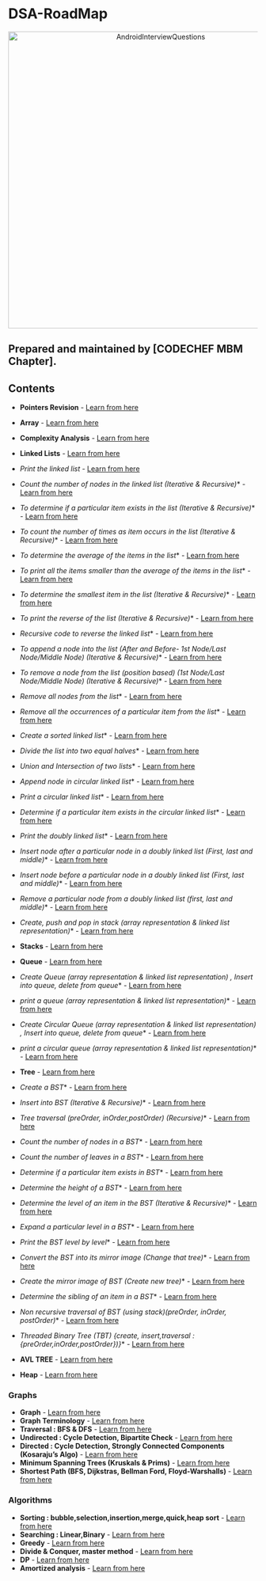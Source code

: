 # DSA-RoadMap
<p align="center">
<img alt="AndroidInterviewQuestions" src="https://user-images.githubusercontent.com/64575592/100383106-d5ed3700-3042-11eb-9a1e-69eadf2917a0.jpg" height="600">
</p>

## Prepared and maintained by [CODECHEF MBM Chapter].
## Contents
* **Pointers Revision** - [Learn from here](https://www.youtube.com/playlist?list=PLhb7SOmGNUc4EBVjd7x5TiEyOKXt71whE)
* **Array** - [Learn from here ](https://www.geeksforgeeks.org/array-data-structure/ )
* **Complexity Analysis** - [Learn from here](https://www.youtube.com/playlist?list=PL2_aWCzGMAwI9HK8YPVBjElbLbI3ufctn)
* **Linked Lists** - [Learn from here](https://www.youtube.com/playlist?list=PLCvBE7NDS5Bli-yIH6lD353r9zHxvazr1)

* *Print the linked list* - [Learn from here]()
* *Count the number of nodes in the linked list (Iterative & Recursive)** - [Learn from here]()
* *To determine if a particular item exists in the list (Iterative & Recursive)** - [Learn from here]()
* *To count the number of times as item occurs in the list (Iterative & Recursive)** - [Learn from here]()
* *To determine the average of the items in the list** - [Learn from here]()
* *To print all the items smaller than the average of the items in the list** - [Learn from here]()
* *To determine the smallest item in the list (Iterative & Recursive)** - [Learn from here]()
* *To print the reverse of the list (Iterative & Recursive)** - [Learn from here]()
* *Recursive code to reverse the linked list** - [Learn from here]()
* *To append  a node into the list (After and Before- 1st Node/Last Node/Middle Node) (Iterative & Recursive)** - [Learn from here]()
* *To remove a node from the list (position based) (1st Node/Last Node/Middle Node) (Iterative & Recursive)** - [Learn from here]()
* *Remove all nodes from the list** - [Learn from here]()
* *Remove all the occurrences of a particular item from the list** - [Learn from here]()
* *Create a sorted linked list** - [Learn from here]()
* *Divide the list into two equal halves** - [Learn from here]()
* *Union and Intersection of two lists** - [Learn from here]()
* *Append node in circular linked list** - [Learn from here]()
* *Print a circular linked list** - [Learn from here]()
* *Determine if a particular item exists in the circular linked list** - [Learn from here]()
* *Print the doubly linked list** - [Learn from here]()
* *Insert node after a particular node in a doubly linked list (First, last and middle)** - [Learn from here]()
* *Insert node before a particular node in a doubly linked list (First, last and middle)** - [Learn from here]()
* *Remove a particular node from a doubly linked list (first, last and middle)** - [Learn from here]()
* *Create, push and pop in stack  (array representation & linked list representation)** - [Learn from here]()

* **Stacks** - [Learn from here](https://www.youtube.com/playlist?list=PLCvBE7NDS5BngntkqmL5IlEdCmHF_b1d9)
* **Queue** - [Learn from here](https://www.youtube.com/playlist?list=PLCvBE7NDS5Bl7JvqoC2EIkRIwAbBbIVK9)

* *Create Queue (array representation & linked list representation) , Insert into queue, delete from queue** - [Learn from here]()
* *print a queue (array representation & linked list representation)** - [Learn from here]()
* *Create Circular Queue (array representation & linked list representation) , Insert into queue, delete from queue** - [Learn from here]()
* *print a circular queue (array representation & linked list representation)** - [Learn from here]()

* **Tree** - [Learn from here](https://www.youtube.com/playlist?list=PLCvBE7NDS5Bl-sM8FH3-TIqjlzdCAQfZ_)
* *Create a BST** - [Learn from here]()
* *Insert into BST (Iterative & Recursive)** - [Learn from here]()
* *Tree traversal (preOrder, inOrder,postOrder) (Recursive)** - [Learn from here]()
* *Count the number of nodes in a BST** - [Learn from here]()
* *Count the number of leaves in a BST** - [Learn from here]()
* *Determine if a particular item exists in BST** - [Learn from here]()
* *Determine the height of a BST** - [Learn from here]()
* *Determine the level of an item in the BST (Iterative & Recursive)** - [Learn from here]()
* *Expand a particular level in a BST** - [Learn from here]()
* *Print the BST level by level** - [Learn from here]()
* *Convert the BST into its mirror image (Change that tree)** - [Learn from here]()
* *Create the mirror image of BST (Create new tree)** - [Learn from here]()
* *Determine the sibling of an item in a BST** - [Learn from here]()
* *Non recursive traversal of BST (using stack)(preOrder, inOrder, postOrder)** - [Learn from here]()
* *Threaded Binary Tree (TBT) {create, insert,traversal : {preOrder,inOrder,postOrder})}** - [Learn from here]()

* **AVL TREE** - [Learn from here]()
* **Heap** - [Learn from here](https://www.youtube.com/playlist?list=PLCvBE7NDS5Bkb8o8vGwvgTaZH_os2TERP)

### Graphs
* **Graph** - [Learn from here]( https://www.youtube.com/playlist?list=PLCvBE7NDS5BliMnhCKQbDsOmP78QtNEfZ)
* **Graph Terminology** - [Learn from here]()
* **Traversal : BFS & DFS** - [Learn from here]()
* **Undirected : Cycle Detection,	Bipartite Check** - [Learn from here]()
* **Directed : Cycle Detection, Strongly Connected Components (Kosaraju’s Algo)** - [Learn from here]()
* **Minimum Spanning Trees (Kruskals & Prims)** - [Learn from here]()
* **Shortest Path (BFS, Dijkstras, Bellman Ford, Floyd-Warshalls)** - [Learn from here]()
### Algorithms
* **Sorting : bubble,selection,insertion,merge,quick,heap sort** - [Learn from here]()
* **Searching : Linear,Binary** - [Learn from here]()
* **Greedy** - [Learn from here]()
* **Divide & Conquer, master method** - [Learn from here]()
* **DP** - [Learn from here]()
* **Amortized analysis** - [Learn from here]()
